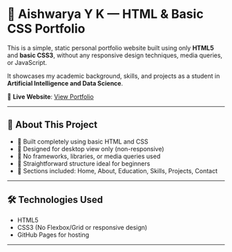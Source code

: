 # 🌸 Aishwarya Y K — HTML & Basic CSS Portfolio

This is a simple, static personal portfolio website built using only **HTML5** and **basic CSS3**, without any responsive design techniques, media queries, or JavaScript.

It showcases my academic background, skills, and projects as a student in **Artificial Intelligence and Data Science**.

🔗 **Live Website**: [View Portfolio](https://aishu-yk.github.io/AishwaryaYK-Portfolio-HTML-and-BasicCSS/)

---

## 📌 About This Project

- 🔹 Built completely using basic HTML and CSS  
- 🔹 Designed for desktop view only (non-responsive)  
- 🔹 No frameworks, libraries, or media queries used  
- 🔹 Straightforward structure ideal for beginners  
- 🔹 Sections included: Home, About, Education, Skills, Projects, Contact  

---

## 🛠️ Technologies Used

- HTML5  
- CSS3 (No Flexbox/Grid or responsive design)  
- GitHub Pages for hosting  

---
